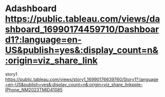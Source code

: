 # Adashboard https://public.tableau.com/views/dashboard_16990174459710/Dashboard1?:language=en-US&publish=yes&:display_count=n&:origin=viz_share_link
story1 https://public.tableau.com/views/story1_16990176639760/Story1?:language=en-US&publish=yes&:display_count=n&:origin=viz_share_linkpple-IPhone_NM2023TMID41085
